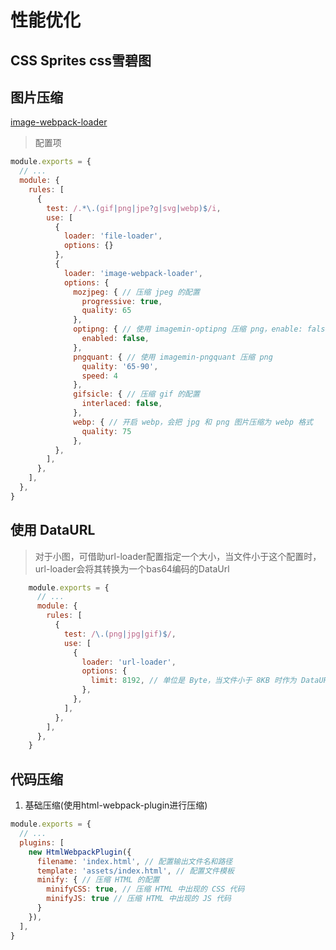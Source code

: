 # 性能优化
## CSS Sprites  css雪碧图

## 图片压缩
[image-webpack-loader](https://github.com/tcoopman/image-webpack-loader)
> 配置项
```javascript
module.exports = {
  // ...
  module: {
    rules: [
      {
        test: /.*\.(gif|png|jpe?g|svg|webp)$/i,
        use: [
          {
            loader: 'file-loader',
            options: {}
          },
          {
            loader: 'image-webpack-loader',
            options: {
              mozjpeg: { // 压缩 jpeg 的配置
                progressive: true,
                quality: 65
              },
              optipng: { // 使用 imagemin-optipng 压缩 png，enable: false 为关闭
                enabled: false,
              },
              pngquant: { // 使用 imagemin-pngquant 压缩 png
                quality: '65-90',
                speed: 4
              },
              gifsicle: { // 压缩 gif 的配置
                interlaced: false,
              },
              webp: { // 开启 webp，会把 jpg 和 png 图片压缩为 webp 格式
                quality: 75
              },
          },
        ],
      },
    ],
  },
}
```

## 使用 DataURL
> 对于小图，可借助url-loader配置指定一个大小，当文件小于这个配置时，url-loader会将其转换为一个bas64编码的DataUrl
```javascript
    module.exports = {
      // ...
      module: {
        rules: [
          {
            test: /\.(png|jpg|gif)$/,
            use: [
              {
                loader: 'url-loader',
                options: {
                  limit: 8192, // 单位是 Byte，当文件小于 8KB 时作为 DataURL 处理
                },
              },
            ],
          },
        ],
      },
    }
```












## 代码压缩
1. 基础压缩(使用html-webpack-plugin进行压缩)
```javascript
module.exports = {
  // ...
  plugins: [
    new HtmlWebpackPlugin({
      filename: 'index.html', // 配置输出文件名和路径
      template: 'assets/index.html', // 配置文件模板
      minify: { // 压缩 HTML 的配置
        minifyCSS: true, // 压缩 HTML 中出现的 CSS 代码
        minifyJS: true // 压缩 HTML 中出现的 JS 代码
      }
    }),
  ],
}
```
